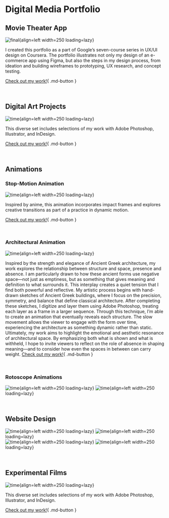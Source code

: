 
# **Digital Media Portfolio**
## **Movie Theater App**

![final](Images/googlework.png){align=left width=250 loading=lazy}

I created this portfolio as a part of Google’s seven-course series in UX/UI design on Coursera.  The portfolio illustrates not only my design of an e-commerce app using Figma, but also the steps in my design process, from ideation and building wireframes to prototyping, UX research, and concept testing. 

[Check out my work!](pdfs/Grad_School_Portfolio.pdf){ .md-button }


<br clear="left"/>


## **Digital Art Projects**

![time](Images/digitalartdemo.png){align=left width=250 loading=lazy}

This diverse set includes selections of my work with Adobe Photoshop, Illustrator, and InDesign.

[Check out my work!](pdfs/Digital_Art_Portfolio.pdf){ .md-button }


<br clear="left"/>

## **Animations**

### **Stop-Motion Animation**
![time](Images/Final%20Project%20Yellow-45.jpg){align=left width=250 loading=lazy}

Inspired by anime, this animation incorporates impact frames and explores creative transitions as part of a practice in dynamic motion.

[Check out my work!](https://drive.google.com/drive/folders/1mctkOgxRClk1RI39yJSUwBtmnqly8qgb?usp=sharing){ .md-button }

<br clear="left"/>

### **Architectural Animation**

![time](Images/capstoneimage.png){align=left width=250 loading=lazy}

Inspired by the strength and elegance of Ancient Greek architecture, my work explores the relationship between structure and space, presence and absence. I am particularly drawn to how these ancient forms use negative space—not just as emptiness, but as something that gives meaning and definition to what surrounds it. This interplay creates a quiet tension that I find both powerful and reflective.
My artistic process begins with hand-drawn sketches of Ancient Greek buildings, where I focus on the precision, symmetry, and balance that define classical architecture. After completing these sketches, I digitize and layer them using Adobe Photoshop, treating each layer as a frame in a larger sequence. Through this technique, I’m able to create an animation that eventually reveals each structure. The slow movement allows the viewer to engage with the form over time, experiencing the architecture as something dynamic rather than static.
Ultimately, my work aims to highlight the emotional and aesthetic resonance of architectural space. By emphasizing both what is shown and what is withheld, I hope to invite viewers to reflect on the role of absence in shaping meaning—and to consider how even the spaces in between can carry weight.
[Check out my work!](https://drive.google.com/drive/folders/1iEdY2Z1K_nGf7YbJmTB1vCbThUHmz-2n?usp=sharing){ .md-button }


<br clear="left"/>

### **Rotoscope Animations**

![time](Images/Seaman_Eric_Rotoscope_individual.gif){align=left width=250 loading=lazy}
![time](Images/animation2.gif){align=left width=250 loading=lazy}

<br clear="left"/>

## **Website Design**

![time](Images/website%20image%201.png){align=left width=250 loading=lazy}
![time](Images/website%20image%202.png){align=left width=250 loading=lazy}
<br clear="left"/>
![time](Images/website%20image%203.png){align=left width=250 loading=lazy}
![time](Images/website%20image%204.png){align=left width=250 loading=lazy}

<br clear="left"/>

## **Experimental Films**

![time](Images/digitalartdemo.png){align=left width=250 loading=lazy}

This diverse set includes selections of my work with Adobe Photoshop, Illustrator, and InDesign.

[Check out my work!](https://drive.google.com/drive/folders/1OgCBCWV1STe2ityFg_Fe9g0NcV_e_zIa?usp=sharing){ .md-button }


<br clear="left"/>